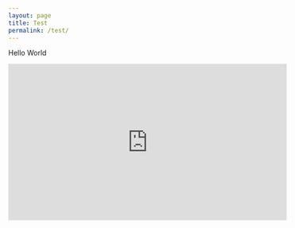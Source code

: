 ```yaml
---
layout: page
title: Test
permalink: /test/
---
```


Hello World
<iframe width="560" height="315" src="https://www.youtube.com/embed/V07U0goW19Q" title="YouTube video player" frameborder="0" allow="accelerometer; autoplay; clipboard-write; encrypted-media; gyroscope; picture-in-picture" allowfullscreen></iframe>
